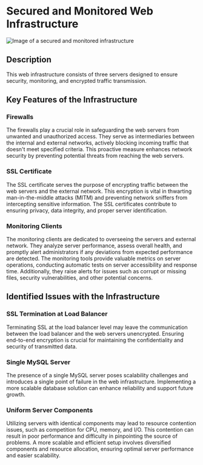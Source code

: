 # Secured and Monitored Web Infrastructure

![Image of a secured and monitored infrastructure](https://imgur.com/atbVKWR)

## Description

This web infrastructure consists of three servers designed to ensure security, monitoring, and encrypted traffic transmission.

## Key Features of the Infrastructure

### Firewalls
The firewalls play a crucial role in safeguarding the web servers from unwanted and unauthorized access. They serve as intermediaries between the internal and external networks, actively blocking incoming traffic that doesn't meet specified criteria. This proactive measure enhances network security by preventing potential threats from reaching the web servers.

### SSL Certificate
The SSL certificate serves the purpose of encrypting traffic between the web servers and the external network. This encryption is vital in thwarting man-in-the-middle attacks (MITM) and preventing network sniffers from intercepting sensitive information. The SSL certificates contribute to ensuring privacy, data integrity, and proper server identification.

### Monitoring Clients
The monitoring clients are dedicated to overseeing the servers and external network. They analyze server performance, assess overall health, and promptly alert administrators if any deviations from expected performance are detected. The monitoring tools provide valuable metrics on server operations, conducting automatic tests on server accessibility and response time. Additionally, they raise alerts for issues such as corrupt or missing files, security vulnerabilities, and other potential concerns.

## Identified Issues with the Infrastructure

### SSL Termination at Load Balancer
Terminating SSL at the load balancer level may leave the communication between the load balancer and the web servers unencrypted. Ensuring end-to-end encryption is crucial for maintaining the confidentiality and security of transmitted data.

### Single MySQL Server
The presence of a single MySQL server poses scalability challenges and introduces a single point of failure in the web infrastructure. Implementing a more scalable database solution can enhance reliability and support future growth.

### Uniform Server Components
Utilizing servers with identical components may lead to resource contention issues, such as competition for CPU, memory, and I/O. This contention can result in poor performance and difficulty in pinpointing the source of problems. A more scalable and efficient setup involves diversified components and resource allocation, ensuring optimal server performance and easier scalability.


